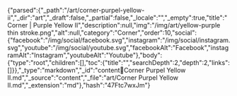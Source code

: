 {"parsed":{"_path":"/art/corner-purpel-yellow-ii","_dir":"art","_draft":false,"_partial":false,"_locale":"","_empty":true,"title":"Corner | Purple Yellow II","description":null,"img":"/img/art/yellow-purple thin stroke.png","alt":null,"category":"Corner","order":10,"social":{"facebook":"/img/social/facebook.svg","instagram":"/img/social/instagram.svg","youtube":"/img/social/youtube.svg","facebookAlt":"Facebook","instagramAlt":"Instagram","youtubeAlt":"Youtube"},"body":{"type":"root","children":[],"toc":{"title":"","searchDepth":2,"depth":2,"links":[]}},"_type":"markdown","_id":"content:art:Corner Purpel Yellow II.md","_source":"content","_file":"art/Corner Purpel Yellow II.md","_extension":"md"},"hash":"47Ftc7wxJm"}
